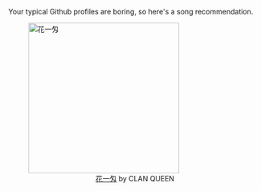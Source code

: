 Your typical Github profiles are boring, so here's a song recommendation.
<figure><img width="300" height="300" src="https://i.scdn.co/image/ab67616d0000b2739432039a5b97b047848c034a" alt="花一匁" /><figcaption align="center"><a href="https://open.spotify.com/track/0Lq1SgPyadTMF3NwtHMjEY" target="_blank">花一匁</a> by CLAN QUEEN</figcaption></figure>
